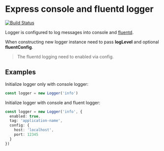 # Express console and fluentd logger

[![Build Status](https://travis-ci.org/vanioinformatika/node-express-logger.svg?branch=master)](https://travis-ci.org/vanioinformatika/node-express-logger)

Logger is configured to log messages into console and [fluentd](http://www.fluentd.org/).

When constructing new logger instance need to pass **logLevel** and optional **fluentConfig**.

> The fluentd logging need to enabled via config.

## Examples

Initialize logger only with console logger:

```typescript
const logger = new Logger('info')
```

Initialize logger with console and fluent logger:

```typescript
const logger = new Logger('info', {
  enabled: true,
  tag: 'application-name',
  config: {
    host: 'localhost',
    port: 12345
  }
})
```
